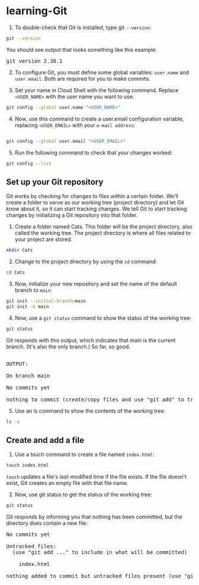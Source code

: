 # learning-Git

1. To double-check that Git is installed, type git `--version`:
``` bash
git --version

```

You should see output that looks something like this example:
<pre>
git version 2.38.1
</pre>

2. To configure Git, you must define some global variables: `user.name` and `user.email`. Both are required for you to make commits.

3. Set your name in Cloud Shell with the following command. Replace `<USER_NAME>` with the user name you want to use.

``` bash
git config --global user.name "<USER_NAME>"

```

4. Now, use this command to create a user.email configuration variable, replacing `<USER_EMAIL>` with your `e-mail address`:

``` bash

git config --global user.email "<USER_EMAIL>"

```
5. Run the following command to check that your changes worked:

``` bash
git config --list

```

## Set up your Git repository

Git works by checking for changes to files within a certain folder. We'll create a folder to serve as our working tree (project directory) and let Git know about it, so it can start tracking changes. We tell Git to start tracking changes by initializing a Git repository into that folder.

1. Create a folder named Cats. This folder will be the project directory, also called the working tree. The project directory is where all files related to your project are stored.

``` bash
mkdir Cats

```
2. Change to the project directory by using the `cd` command:

``` bash
cd Cats

```

3. Now, initialize your new repository and set the name of the default branch to `main`:

``` bash
git init --initial-branch=main
git init -b main

```
4. Now, use a `git status` command to show the status of the working tree:

``` bash
git status
```

Git responds with this output, which indicates that main is the current branch. (It's also the only branch.) So far, so good.

<pre>

OUTPUT:

On branch main

No commits yet

nothing to commit (create/copy files and use "git add" to track)
</pre>

5. Use an ls command to show the contents of the working tree:

``` bash
ls -a
```

## Create and add a file

1. Use a touch command to create a file named `index.html`:

``` bash
touch index.html
```
`touch` updates a file's last-modified time if the file exists. If the file doesn't exist, Git creates an empty file with that file name.

2. Now, use git status to get the status of the working tree:

``` bash
git status
```

Git responds by informing you that nothing has been committed, but the directory does contain a new file:

<pre>
No commits yet

Untracked files:
  (use "git add <file>..." to include in what will be committed)

    index.html

nothing added to commit but untracked files present (use "git add" to track)
</pre>
